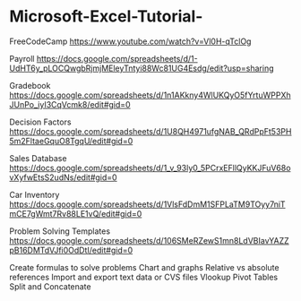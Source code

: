 # Microsoft-Excel-Tutorial-

FreeCodeCamp
https://www.youtube.com/watch?v=Vl0H-qTclOg


Payroll
https://docs.google.com/spreadsheets/d/1-UdHT6y_pLOCQwgbRjmjMEleyTntyi88Wc81UG4Esdg/edit?usp=sharing


Gradebook
https://docs.google.com/spreadsheets/d/1n1AKkny4WlUKQyO5fYrtuWPPXhJUnPo_iyI3CqVcmk8/edit#gid=0

Decision Factors 
https://docs.google.com/spreadsheets/d/1U8QH4971ufgNAB_QRdPpFt53PH5m2FltaeGquO8TgqU/edit#gid=0


Sales Database
https://docs.google.com/spreadsheets/d/1_v_93ly0_5PCrxEFllQyKKJFuV68ovXyfwEtsS2udNs/edit#gid=0


Car Inventory 
https://docs.google.com/spreadsheets/d/1VlsFdDmM1SFPLaTM9TOyy7niTmCE7gWmt7Rv88LE1vQ/edit#gid=0


Problem Solving Templates
https://docs.google.com/spreadsheets/d/106SMeRZewS1mn8LdVBIavYAZZpB16DMTdVJfi0OdDtI/edit#gid=0



Create formulas to solve problems
Chart and graphs
Relative vs absolute references 
Import and export text data or CVS files
Vlookup 
Pivot Tables 
Split and Concatenate
